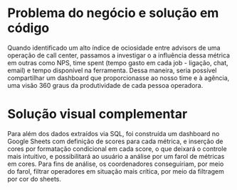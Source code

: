 # Problema do negócio e solução em código
Quando identificado um alto índice de ociosidade entre advisors de uma operação de call center, passamos a investigar o a influência dessa métrica em outras como NPS, time spent (tempo gasto em cada job - ligação, chat, email) e tempo disponível na ferramenta. Dessa maneira, seria possível compartilhar um dashboard que proporcionasse ao nosso time e à agência, uma visão 360 graus da produtividade de cada pessoa operadora.

# Solução visual complementar
Para além dos dados extraídos via SQL, foi construída um dashboard no Google Sheets com definição de scores para cada métrica, e inserção de cores por formatação condicional em cada score, o que deixará o controle mais intuitivo, e possibilitará ao usuário a análise por um farol de métricas em cores. Para fins de análise, os coordenadores conseguiriam, por meio do farol, filtrar operadores em situação mais crítica, por meio da filtragem por cor do sheets.
